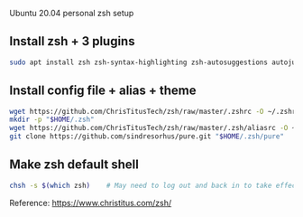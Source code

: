 Ubuntu 20.04 personal zsh setup

## Install zsh + 3 plugins

```bash
sudo apt install zsh zsh-syntax-highlighting zsh-autosuggestions autojump
```

## Install config file + alias + theme

```bash
wget https://github.com/ChrisTitusTech/zsh/raw/master/.zshrc -O ~/.zshrc
mkdir -p "$HOME/.zsh"
wget https://github.com/ChrisTitusTech/zsh/raw/master/.zsh/aliasrc -O ~/.zsh/aliasrc
git clone https://github.com/sindresorhus/pure.git "$HOME/.zsh/pure"
```

## Make zsh default shell

```bash
chsh -s $(which zsh)    # May need to log out and back in to take effect
```


Reference: https://www.christitus.com/zsh/
